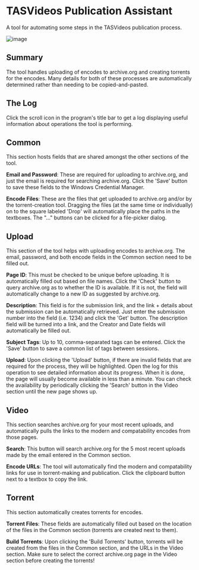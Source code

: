 # TASVideos Publication Assistant
A tool for automating some steps in the TASVideos publication process.

![image](https://user-images.githubusercontent.com/1929934/145865073-940f894a-ce0a-4b29-a89c-6cb93bda9067.png)

## Summary
The tool handles uploading of encodes to archive.org and creating torrents for the encodes. Many details for both of these processes are automatically determined rather than needing to be copied-and-pasted.

## The Log
Click the scroll icon in the program's title bar to get a log displaying useful information about operations the tool is performing.

## Common
This section hosts fields that are shared amongst the other sections of the tool.

**Email and Password**: These are required for uploading to archive.org, and just the email is required for searching archive.org. Click the 'Save' button to save these fields to the Windows Credential Manager.

**Encode Files**: These are the files that get uploaded to archive.org and/or by the torrent-creation tool. Dragging the files (at the same time or individually) on to the square labeled 'Drop' will automatically place the paths in the textboxes. The "..." buttons can be clicked for a file-picker dialog.

## Upload
This section of the tool helps with uploading encodes to archive.org. The email, password, and both encode fields in the Common section need to be filled out.

**Page ID**: This must be checked to be unique before uploading. It is automatically filled out based on file names. Click the 'Check' button to query archive.org as to whether the ID is available. If it is not, the field will automatically change to a new ID as suggested by archive.org.

**Description**: This field is for the submission link, and the link + details about the submission can be automatically retrieved. Just enter the submission number into the field (i.e. 1234) and click the 'Get' button. The description field will be turned into a link, and the Creator and Date fields will automatically be filled out.

**Subject Tags**: Up to 10, comma-separated tags can be entered. Click the 'Save' button to save a common list of tags between sessions.

**Upload**: Upon clicking the 'Upload' button, if there are invalid fields that are required for the process, they will be highlighted. Open the log for this operation to see detailed information about its progress. When it is done, the page will usually become available in less than a minute. You can check the availability by periodically clicking the 'Search' button in the Video section until the new page shows up.

## Video
This section searches archive.org for your most recent uploads, and automatically pulls the links to the modern and compatability encodes from those pages.

**Search**: This button will search archive.org for the 5 most recent uploads made by the email entered in the Common section.

**Encode URLs**: The tool will automatically find the modern and compatability links for use in torrent-making and publication. Click the clipboard button next to a textbox to copy the link.

## Torrent
This section automatically creates torrents for encodes.

**Torrent Files**: These fields are automatically filled out based on the location of the files in the Common section (torrents are created next to them).

**Build Torrents**: Upon clicking the 'Build Torrents' button, torrents will be created from the files in the Common section, and the URLs in the Video section. Make sure to select the correct archive.org page in the Video section before creating the torrents!
